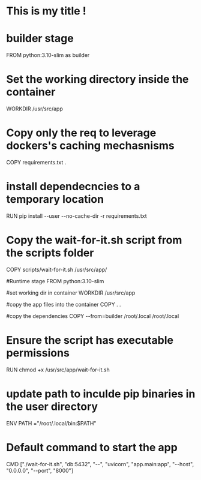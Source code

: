 # This is my title ! #

# builder stage
FROM python:3.10-slim as builder

# Set the working directory inside the container
WORKDIR /usr/src/app

# Copy only the req to leverage dockers's caching mechasnisms
COPY requirements.txt .

# install dependecncies to a temporary location
RUN pip install --user --no-cache-dir -r requirements.txt

# Copy the wait-for-it.sh script from the scripts folder
COPY scripts/wait-for-it.sh /usr/src/app/

#Runtime stage
FROM python:3.10-slim  

#set working dir in container
WORKDIR /usr/src/app

#copy the app files into the container 
COPY . .

#copy the dependencies 
COPY --from=builder /root/.local /root/.local

# Ensure the script has executable permissions
RUN chmod +x /usr/src/app/wait-for-it.sh

# update path to inculde pip binaries in the user directory
ENV PATH ="/root/.local/bin:$PATH"

# Default command to start the app
CMD ["./wait-for-it.sh", "db:5432", "--", "uvicorn", "app.main:app", "--host", "0.0.0.0", "--port", "8000"]
